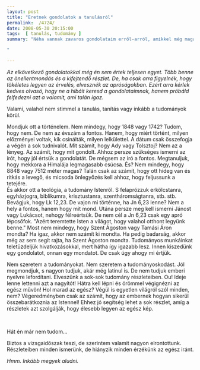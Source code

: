 ```yaml
---
layout: post
title: "Eretnek gondolatok a tanulásról"
permalink:  /4724/ 
date: 2008-05-30 20:15:00
tags:  [ tanulás, tudomány ] 
summary: "Néha vannak zavaros gondolataim erről-arról, amikkel még magam sem értek teljesen egyet. Most mégis megpróbálok egyről írni, hátha van valami értelme.

"

---
```

  
<em>Az elkövetkező gondolatokkal még én sem értek teljesen egyet. Több benne az önellentmondás és a kifejtendő részlet. De, ha csak arra figyelnék, hogy tökéletes legyen az érvelés, elvesznék az apróságokban. Ezért arra kérlek kedves olvasó, hogy ne a hibáit keresd a gondolataimnak, hanem próbáld felfedezni azt a valamit, ami talán igaz.</em>

Valami, valahol nem stimmel a tanulás, tanítás vagy inkább a tudományok körül.

Mondjuk ott a történelem. Nem mindegy, hogy 1848 vagy 1742? Tudom, hogy nem. De nem az évszám a fontos. Hanem, hogy miért történt, milyen előzményei voltak, kik csinálták, milyen lelkülettel. A dátum csak összefogja a végén a sok tudnivalót. Mit számít, hogy Ady vagy Tolsztoj? Nem az a lényeg. Az számít, hogy mit gondolt. Ahhoz persze szükséges ismerni az írót, hogy jól értsük a gondolatát. De mégsem az író a fontos. Megtanuljuk, hogy mekkora a Himalája legmagasabb csúcsa. És? Nem mindegy, hogy 8848 vagy 7512 méter magas? Talán csak az számít, hogy ott hideg van és ritkás a levegő, és micsoda önlegyőzés kell ahhoz, hogy feljussunk a tetejére.  
És akkor ott a teológia, a tudomány Istenről. S felaprózzuk erkölcstanra, egyházjogra, biblikumra, krisztustanra, szentháromságtanra, stb. stb. Bevágjuk, hogy Lk 12,23. De vajon mi történne, ha Jn 6,23 lenne? Nem a hely a fontos, hanem hogy mit mond. Utána persze meg kell ismerni Jánost vagy Lukácsot, nehogy félreértsük. De nem cél a Jn 6,23 csak egy apró lépcsőfok. &quot;Azért teremtette Isten a világot, hogy valahol otthont legyünk benne.&quot; Most nem mindegy, hogy Szent Ágoston vagy Tamási Áron mondta? Ha igaz, akkor nem számít ki mondta. Ha pedig badarság, akkor még az sem segít rajta, ha Szent Ágoston mondta. Tudományos munkáinkat teletűzdeljük hivatkozásokkal, mert hátha így igazabb lesz. Innen kiszedünk egy gondolatot, onnan egy mondatot. De csak úgy ahogy mi értjük.

Nem szeretem a tudományokat. Nem szeretem a tudományoskodást. Jól megmondjuk, s nagyon tudjuk, akár még latinul is. De nem tudjuk emberi nyelvre lefordítani. Elveszünk a sok-sok tudomány részleteiben. Ou! Ideje lenne lettenni azt a nagyítót! Hátra kell lépni és örömmel végignézni az egész művön! Hol marad az egész? Végül is egyetlen világról szól minden, nem? Végeredményben csak az számít, hogy az embernek hogyan sikerül összebarátkoznia az Istennel! Ehhez jó segítség lehet a sok részlet, amíg a részletek azt szolgálják, hogy élesebb legyen az egész kép.

&nbsp;

Hát én már nem tudom...

Biztos a vizsgaidőszak teszi, de szerintem valamit nagyon elrontottunk. Részleteiben minden ismerünk, de hiányzik minden érzékünk az egész iránt.

<em>Hmm. Inkább megyek aludni.</em>

